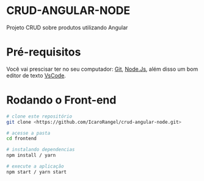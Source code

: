 # CRUD-ANGULAR-NODE
Projeto CRUD sobre produtos utilizando Angular

# Pré-requisitos
Você vai prescisar ter no seu computador:
[Git](https://git-scm.com/), [Node.Js](https://nodejs.org/en/), além disso um bom editor de texto [VsCode](https://code.visualstudio.com/download).

# Rodando o Front-end

```bash
# clone este repositório
git clone <https://github.com/IcaroRangel/crud-angular-node.git>

# acesse a pasta
cd frontend

# instalando dependencias
npm install / yarn

# execute a aplicação
npm start / yarn start
